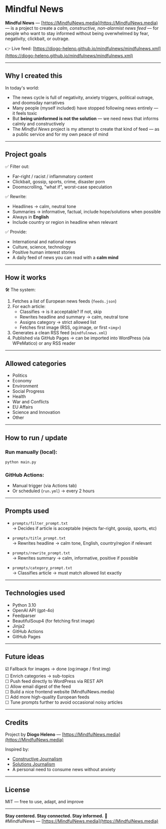 
# Mindful News

**Mindful News** — [https://MindfulNews.media](https://MindfulNews.media) — is a project to create a *calm, constructive, non-alarmist news feed* — for people who want to stay informed without being overwhelmed by fear, negativity, clickbait, or outrage.
 
👉 Live feed: [https://diogo-heleno.github.io/mindfulnews/mindfulnews.xml](https://diogo-heleno.github.io/mindfulnews/mindfulnews.xml)

---

## Why I created this

In today's world:

- The news cycle is full of negativity, anxiety triggers, political outrage, and doomsday narratives
- Many people (myself included) have stopped following news entirely — it feels toxic
- But **being uninformed is not the solution** — we need news that informs calmly and constructively
- The *Mindful News* project is my attempt to create that kind of feed — as a public service and for my own peace of mind

---

## Project goals

✅ Filter out:

- Far-right / racist / inflammatory content  
- Clickbait, gossip, sports, crime, disaster porn  
- Doomscrolling, "what if", worst-case speculation

✅ Rewrite:

- Headlines → calm, neutral tone  
- Summaries → informative, factual, include hope/solutions when possible  
- Always in **English**  
- Include country or region in headline when relevant

✅ Provide:

- International and national news  
- Culture, science, technology  
- Positive human interest stories  
- A daily feed of news you can read with a **calm mind**

---

## How it works

🛠️ The system:

1. Fetches a list of European news feeds (`feeds.json`)  
2. For each article:
    - Classifies → is it acceptable? If not, skip
    - Rewrites headline and summary → calm, neutral tone
    - Assigns category → strict allowed list
    - Fetches first image (RSS, og:image, or first `<img>`)
3. Generates a clean RSS feed (`mindfulnews.xml`)  
4. Published via GitHub Pages → can be imported into WordPress (via WPeMatico) or any RSS reader

---

## Allowed categories

- Politics  
- Economy  
- Environment  
- Social Progress  
- Health  
- War and Conflicts  
- EU Affairs  
- Science and Innovation  
- Other

---

## How to run / update

### Run manually (local):


```bash
python main.py
```

### GitHub Actions:

- Manual trigger (via Actions tab)  
- Or scheduled (`run.yml`) → every 2 hours

---

## Prompts used

- `prompts/filter_prompt.txt`  
  → Decides if article is acceptable (rejects far-right, gossip, sports, etc)

- `prompts/title_prompt.txt`  
  → Rewrites headline → calm tone, English, country/region if relevant

- `prompts/rewrite_prompt.txt`  
  → Rewrites summary → calm, informative, positive if possible

- `prompts/category_prompt.txt`  
  → Classifies article → must match allowed list exactly

---

## Technologies used

- Python 3.10  
- OpenAI API (gpt-4o)  
- Feedparser  
- BeautifulSoup4 (for fetching first image)  
- Jinja2  
- GitHub Actions  
- GitHub Pages

---

## Future ideas

☑️ Fallback for images → done (og:image / first img)  
☐ Enrich categories → sub-topics  
☐ Push feed directly to WordPress via REST API  
☐ Allow email digest of the feed  
☐ Build a nice frontend website (MindfulNews.media)  
☐ Add more high-quality European feeds  
☐ Tune prompts further to avoid occasional noisy articles

---

## Credits

Project by **Diogo Heleno** — [https://MindfulNews.media](https://MindfulNews.media)

Inspired by:

- [Constructive Journalism](https://constructiveinstitute.org/)  
- [Solutions Journalism](https://www.solutionsjournalism.org/)  
- A personal need to consume news without anxiety

---

## License

MIT — free to use, adapt, and improve

---

**Stay centered. Stay connected. Stay informed.** 🌿  
#MindfulNews — [https://MindfulNews.media](https://MindfulNews.media)
